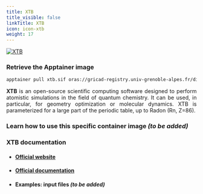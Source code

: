 ```yaml
---
title: XTB
title_visible: false
linkTitle: XTB
icon: icon-xtb
weight: 17
---
```


<a href="https://github.com/grimme-lab/xtb" target="_blank" class="codes-pages-top-logo">
  <img alt="XTB" class="logo-xtb"/>
</a>

### Retrieve the Apptainer image

```bash
apptainer pull xtb.sif oras://gricad-registry.univ-grenoble-alpes.fr/diamond/apptainer/apptainer-singularity-projects/xtb-from-guix.sif:test
```

<div align="justify">

**XTB** is an open-source scientific computing software designed to perform atomistic simulations in the field of quantum chemistry. It can be used, in particular, for geometry optimization or molecular dynamics. XTB is parameterized for a large part of the periodic table, up to Radon (Rn, Z=86).

</div>

### Learn how to use this specific container image _(to be added)_

### XTB documentation

- #### <a href="https://github.com/grimme-lab/xtb" target="_blank">Official website</a>

- #### <a href="https://xtb-docs.readthedocs.io/" target="_blank">Official documentation</a>

- #### Examples: input files _(to be added)_
